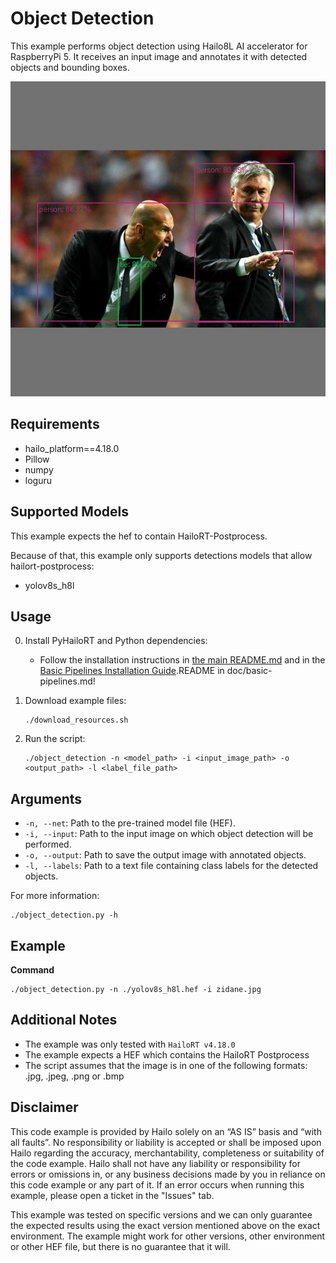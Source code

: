 Object Detection
================

This example performs object detection using Hailo8L AI accelerator for RaspberryPi 5.
It receives an input image and annotates it with detected objects and bounding boxes.

![output example](./output_image0.jpg)

Requirements
------------

- hailo_platform==4.18.0
- Pillow
- numpy
- loguru

Supported Models
----------------

This example expects the hef to contain HailoRT-Postprocess. 

Because of that, this example only supports detections models that allow hailort-postprocess:
- yolov8s_h8l
 

Usage
-----

0. Install PyHailoRT and Python dependencies:
    - Follow the installation instructions in [the main README.md](../../../README.md) and in the [Basic Pipelines Installation Guide](../../../doc/basic-pipelines.md).README in doc/basic-pipelines.md!

1. Download example files:
    ```shell script
    ./download_resources.sh
    ```

2. Run the script:
    ```shell script
    ./object_detection -n <model_path> -i <input_image_path> -o <output_path> -l <label_file_path>
    ```

Arguments
---------

- ``-n, --net``: Path to the pre-trained model file (HEF).
- ``-i, --input``: Path to the input image on which object detection will be performed.
- ``-o, --output``: Path to save the output image with annotated objects.
- ``-l, --labels``: Path to a text file containing class labels for the detected objects.

For more information:
```shell script
./object_detection.py -h
```
Example 
-------
**Command**
```shell script
./object_detection.py -n ./yolov8s_h8l.hef -i zidane.jpg
```

Additional Notes
----------------

- The example was only tested with ``HailoRT v4.18.0``
- The example expects a HEF which contains the HailoRT Postprocess
- The script assumes that the image is in one of the following formats: .jpg, .jpeg, .png or .bmp 

Disclaimer
----------
This code example is provided by Hailo solely on an “AS IS” basis and “with all faults”. No responsibility or liability is accepted or shall be imposed upon Hailo regarding the accuracy, merchantability, completeness or suitability of the code example. Hailo shall not have any liability or responsibility for errors or omissions in, or any business decisions made by you in reliance on this code example or any part of it. If an error occurs when running this example, please open a ticket in the "Issues" tab.

This example was tested on specific versions and we can only guarantee the expected results using the exact version mentioned above on the exact environment. The example might work for other versions, other environment or other HEF file, but there is no guarantee that it will.

